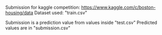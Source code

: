 Submission for kaggle competition: https://www.kaggle.com/c/boston-housing/data
Dataset used: "train.csv"

Submission is a prediction value from values inside "test.csv"
Predicted values are in "submission.csv"
